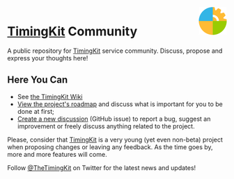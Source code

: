 <img src="https://raw.githubusercontent.com/ZitRos/timingkit-community/master/misc/logo.png" width="64" align="right"/>

# [TimingKit](https://timingkit.tk) Community

A public repository for [TimingKit](https://timingkit.tk) service community. Discuss, propose and express your thoughts here!

Here You Can
------------

+ See [the TimingKit Wiki](../../wiki)
+ [View the project's roadmap](../../wiki/TimingKit-Development-Roadmap) and discuss what is important for you to be done at first;
+ [Create a new discussion](../../issues) (GitHub issue) to report a bug, suggest an improvement or freely discuss anything related to the project.

Please, consider that [TimingKit](https://timingkit.tk) is a very young (yet even non-beta) project when proposing changes or leaving any feedback. As the time goes by, more and more features will come.

Follow [@TheTimingKit](https://twitter.com/TheTimingKit) on Twitter for the latest news and updates!
